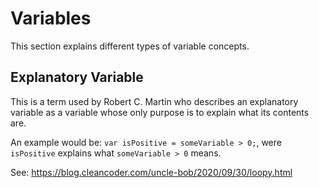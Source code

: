 # Variables

This section explains different types of variable concepts.

## Explanatory Variable
This is a term used by Robert C. Martin who describes an explanatory variable as a variable whose only purpose is to explain what its contents are.

An example would be: `var isPositive = someVariable > 0;`, were `isPositive` explains what `someVariable > 0` means.

See: 
https://blog.cleancoder.com/uncle-bob/2020/09/30/loopy.html
